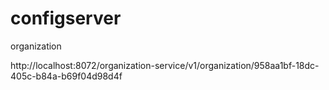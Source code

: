 # configserver


organization


http://localhost:8072/organization-service/v1/organization/958aa1bf-18dc-405c-b84a-b69f04d98d4f
